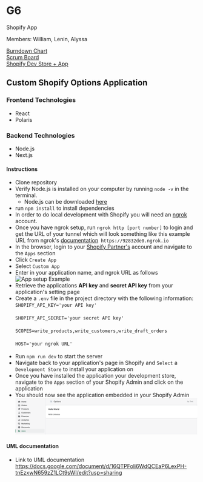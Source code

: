 # G6
Shopify App

Members: William, Lenin, Alyssa

[Burndown Chart](https://docs.google.com/spreadsheets/d/1qWjqU1w1oxYyYeYFQ7EqP9aI5dt4SIy14x6kxzEHuD4/edit#gid=0)<br/> 
[Scrum Board](https://leninlewis.atlassian.net/jira/software/projects/SHOP/boards/1)<br/> 
[Shopify Dev Store + App](https://esof-test-store.myshopify.com/admin/apps/options-2)

## Custom Shopify Options Application

### Frontend Technologies
* React
* Polaris

### Backend Technologies
* Node.js
* Next.js

#### Instructions

* Clone repository
* Verify Node.js is installed on your computer by running `node -v` in the terminal.  
  * Node.js can be downloaded [here](https://nodejs.org/en/download/)
* run `npm install` to install dependencies
* In order to do local development with Shopify you will need an [ngrok](https://ngrok.com/) account. 
* Once you have ngrok setup, run `ngrok http [port number]` to login and get the URL of your tunnel which will look something like this example URL from ngrok's [documentation](https://ngrok.com/docs)` https://92832de0.ngrok.io`
* In the browser, login to your [Shopify Partner's](https://www.shopify.com/partners) account and navigate to the `Apps` section
* Click `Create App`
* Select `Custom App`
* Enter in your application name, and ngrok URL as follows 
![App setup Example](https://github.com/alyssanewhart/Test/blob/main/example_app_setup.png)
* Retrieve the applications **API key** and **secret API key** from your application's setting page
* Create a `.env` file in the project directory with the following information:<br/>
  `SHOPIFY_API_KEY='your API key'`<br/>  
  `SHOPIFY_API_SECRET='your secret API key'`<br/>  
  `SCOPES=write_products,write_customers,write_draft_orders`<br/>  
  `HOST='your ngrok URL'`<br/><br/>  
* Run `npm run dev` to start the server
* Navigate back to your application's page in Shopify and `Select` a `Development Store` to install your application on
* Once you have installed the application your development store, navigate to the `Apps` section of your Shopify Admin and click on the application
* You should now see the application embedded in your Shopify Admin
![embedded app](https://github.com/423s22/G6/blob/main/screenshots/embedded_app.png)

#### UML documentation 
* Link to UML documentation https://docs.google.com/document/d/16QTPFoli6WdQCEaP6LexPH-tnEzxwN659zZ1LCt9sWI/edit?usp=sharing 

